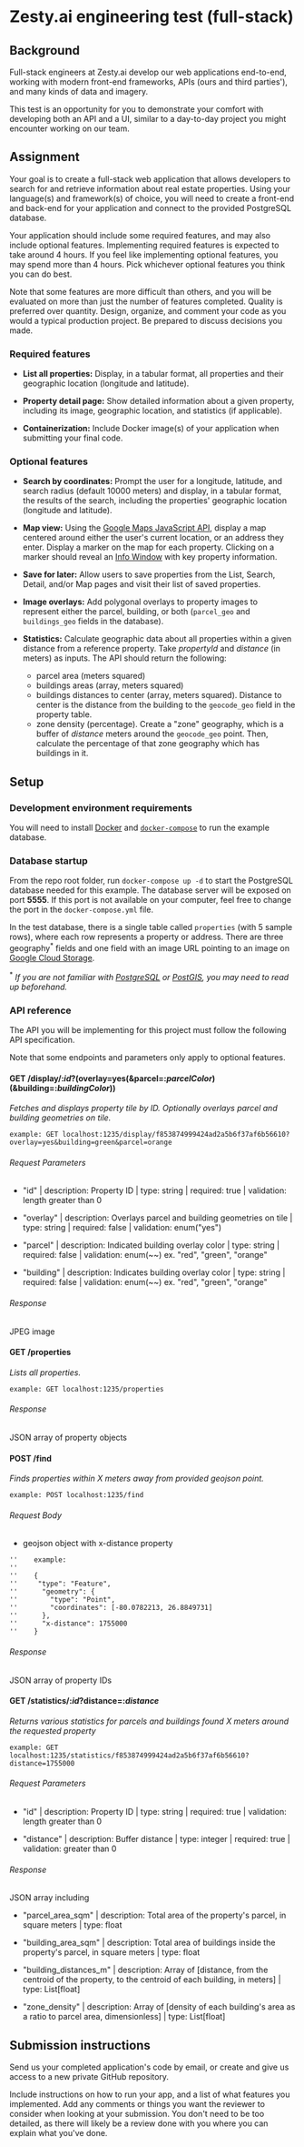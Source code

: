 # Zesty.ai engineering test (full-stack)

## Background

Full-stack engineers at Zesty.ai develop our web applications end-to-end, working with modern front-end frameworks, APIs 
(ours and third parties'), and many kinds of data and imagery.

This test is an opportunity for you to demonstrate your comfort with developing both an API and a UI, similar to a 
day-to-day project you might encounter working on our team.

## Assignment

Your goal is to create a full-stack web application that allows developers to search for and retrieve information about 
real estate properties. Using your language(s) and framework(s) of choice, you will need to create a front-end and
back-end for your application and connect to the provided PostgreSQL database.

Your application should include some required features, and may also include optional features. Implementing required 
features is expected to take around 4 hours. If you feel like implementing optional features, you may spend more than 4 
hours. Pick whichever optional features you think you can do best.

Note that some features are more difficult than others, and you will be evaluated on more than just the number of
features completed. Quality is preferred over quantity. Design, organize, and comment your code as you would a typical 
production project. Be prepared to discuss decisions you made.

### Required features

* **List all properties:** Display, in a tabular format, all properties and their geographic location (longitude and 
  latitude).
  
* **Property detail page:** Show detailed information about a given property, including its image, geographic location, 
  and statistics (if applicable).

* **Containerization:** Include Docker image(s) of your application when submitting your final code.

### Optional features

* **Search by coordinates:** Prompt the user for a longitude, latitude, and search radius (default 10000 meters) and 
  display, in a tabular format, the results of the search, including the properties' geographic location (longitude and 
  latitude).

* **Map view:** Using the 
  [Google Maps JavaScript API](https://developers.google.com/maps/documentation/javascript/overview), display a map 
  centered around either the user's current location, or an address they enter. Display a marker on the map for each 
  property. Clicking on a marker should reveal an 
  [Info Window](https://developers.google.com/maps/documentation/javascript/examples/infowindow-simple) with key 
  property information.

* **Save for later:** Allow users to save properties from the List, Search, Detail, and/or Map pages and visit their 
  list of saved properties.

* **Image overlays:** Add polygonal overlays to property images to represent either the parcel, building, or both 
  (`parcel_geo` and `buildings_geo` fields in the database).

* **Statistics:** Calculate geographic data about all properties within a given distance from a reference property. 
  Take *propertyId* and *distance* (in meters) as inputs. The API should return the following:
  * parcel area (meters squared)
  * buildings areas (array, meters squared)
  * buildings distances to center (array, meters squared).  Distance to center is the distance from the building to the 
    `geocode_geo` field in the property table.
  * zone density (percentage).  Create a "zone" geography, which is a buffer of *distance* meters around the 
    `geocode_geo` point. Then, calculate the percentage of that zone geography which has buildings in it.

## Setup
### Development environment requirements

You will need to install [Docker](https://www.docker.com/products/docker-desktop) and 
[`docker-compose`](https://docs.docker.com/compose/install/) to run the example database.

### Database startup
From the repo root folder, run `docker-compose up -d` to start the PostgreSQL database needed for this example. The 
database server will be exposed on port **5555**. If this port is not available on your computer, feel free to change 
the port in the `docker-compose.yml` file.

In the test database, there is a single table called `properties` (with 5 sample rows), where each row represents a 
property or address. There are three geography<sup>*</sup> fields and one field with an image URL pointing to an image on [Google Cloud Storage](https://cloud.google.com/storage/).

<sup>*</sup> *If you are not familiar with [PostgreSQL](https://www.postgresql.org/) or [PostGIS](https://postgis.net/), you may need to read up beforehand.*

### API reference

The API you will be implementing for this project must follow the following API specification.

Note that some endpoints and parameters only apply to optional features.

#### GET /display/:*id*?(overlay=yes(&parcel=:*parcelColor*)(&building=:*buildingColor*))

*Fetches and displays property tile by ID. Optionally overlays parcel and building geometries on tile.*

`example: GET localhost:1235/display/f853874999424ad2a5b6f37af6b56610?overlay=yes&building=green&parcel=orange`

###### Request Parameters

- "id" |
  description: Property ID |
  type: string |
  required: true |
  validation: length greater than 0

- "overlay" |
  description: Overlays parcel and building geometries on tile |
  type: string |
  required: false |
  validation: enum("yes")

- "parcel" |
  description: Indicated building overlay color |
  type: string |
  required: false |
  validation: enum(~<color>~) ex. "red", "green", "orange"

- "building" |
  description: Indicates building overlay color |
  type: string |
  required: false |
  validation: enum(~<color>~) ex. "red", "green", "orange"

###### Response

JPEG image

#### GET /properties

*Lists all properties.*

`example: GET localhost:1235/properties`

###### Response

JSON array of property objects

#### POST /find

*Finds properties within X meters away from provided geojson point.*

`example: POST localhost:1235/find`

###### Request Body

- geojson object with x-distance property

```
''    example:
''
''    {
''     "type": "Feature",
''      "geometry": {
''        "type": "Point",
''        "coordinates": [-80.0782213, 26.8849731]
''      },
''      "x-distance": 1755000
''    }
```

###### Response

JSON array of property IDs

#### GET /statistics/:*id*?distance=:*distance*

*Returns various statistics for parcels and buildings found X meters around the requested property*

`example: GET localhost:1235/statistics/f853874999424ad2a5b6f37af6b56610?distance=1755000`

###### Request Parameters

- "id" |
  description: Property ID |
  type: string |
  required: true |
  validation: length greater than 0

- "distance" |
  description: Buffer distance |
  type: integer |
  required: true |
  validation: greater than 0

###### Response

JSON array including

- "parcel_area_sqm" |
  description: Total area of the property's parcel, in square meters |
  type: float

- "building_area_sqm" |
  description: Total area of buildings inside the property's parcel, in square meters |
  type: float

- "building_distances_m" |
  description: Array of [distance, from the centroid of the property, to the centroid of each building, in meters] |
  type: List[float]

- "zone_density" |
  description: Array of [density of each building's area as a ratio to parcel area, dimensionless] |
  type: List[float]


## Submission instructions

Send us your completed application's code by email, or create and give us access to a new private GitHub repository.

Include instructions on how to run your app, and a list of what features you implemented. Add any comments or things you 
want the reviewer to consider when looking at your submission. You don't need to be too detailed, as there will likely 
be a review done with you where you can explain what you've done.
